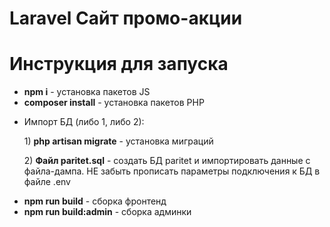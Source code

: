 # Laravel Сайт промо-акции
<h1>Инструкция для запуска</h1>
<ul>
  <li><strong>npm i</strong> - установка пакетов JS</li>

  <li><strong>composer install</strong> - установка пакетов PHP</li>

  <li>
    <p>Импорт БД (либо 1, либо 2):</p>
        <p>1) <strong>php artisan migrate</strong> - установка миграций</p>
        <p>2) <strong>Файл paritet.sql</strong> - создать БД paritet и импортировать данные с файла-дампа. НЕ забыть прописать параметры подключения к БД в файле .env<p>
  </li>

  <li><strong>npm run build</strong> - сборка фронтенд</li>

  <li><strong>npm run build:admin</strong> - сборка админки</li>
</ul>
